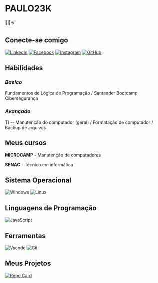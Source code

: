 # **PAULO23K**
👨‍💻☕

## Conecte-se comigo
[![LinkedIn](https://img.shields.io/badge/LinkedIn-0077B5?style=for-the-badge&logo=linkedin&logoColor=)](https://www.linkedin.com/in/paulo-henrique-b209bb256/) [![Facebook](https://img.shields.io/badge/Facebook-1877F2?style=for-the-badge&logo=facebook&logoColor=white)](https://www.facebook.com/Paulohenrique017/) [![Instagram](https://img.shields.io/badge/-Instagram-%23E4405F?style=for-the-badge&logo=instagram&logoColor=fff)](https://www.instagram.com/libannff/)
[![GitHub](https://img.shields.io/badge/GitHub-black?style=for-the-badge&logo=github&logoColor=white)](https://github.com/Paulo23k)

## **Habilidades**
### *Basico*
Fundamentos de Lógica de Programação / Santander Bootcamp Cibersegurança



### *Avançado*
TI -- Manutenção do computador (geral) / Formatação de computador / Backup de arquivos

## **Meus cursos**
**MICROCAMP** - Manutenção de computadores

**SENAC** - Técnico em informática

## **Sistema Operacional**

![Windows](https://img.shields.io/badge/Windows-000?style=for-the-badge&logo=windows&logoColor=2CA5E0) ![Linux](https://img.shields.io/badge/Linux-000?style=for-the-badge&logo=linux&logoColor=FCC624)

## **Linguagens de Programação**
![JavaScript](https://img.shields.io/badge/JavaScript-F7DF1E?style=for-the-badge&logo=javascript&logoColor=black)

## **Ferramentas**
![Vscode](https://img.shields.io/badge/Vscode-007ACC?style=for-the-badge&logo=visual-studio-code&logoColor=white) ![Git](https://img.shields.io/badge/GIT-E44C30?style=for-the-badge&logo=git&logoColor=white)

## **Meus Projetos**
[![Repo Card](https://github-readme-stats.vercel.app/api/pin/?username=Paulo23k&repo=paulo23k-lab-open-source&bg_color=000&border_color=30A3DC&show_icons=true&icon_color=30A3DC&title_color=E94D5F&text_color=FFF)](https://github.com/SEUUSERNAME/SEUREPOSITORIO)

